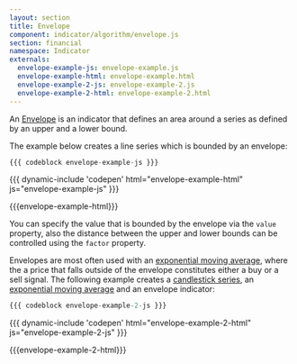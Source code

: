 ```yaml
---
layout: section
title: Envelope
component: indicator/algorithm/envelope.js
section: financial
namespace: Indicator
externals:
  envelope-example-js: envelope-example.js
  envelope-example-html: envelope-example.html
  envelope-example-2-js: envelope-example-2.js
  envelope-example-2-html: envelope-example-2.html
---
```


An [Envelope](http://www.investopedia.com/terms/e/envelope.asp?optm=sa_v2) is an indicator that defines an area around a series as defined by an upper and a lower bound.

The example below creates a line series which is bounded by an envelope:

```js
{{{ codeblock envelope-example-js }}}
```

{{{ dynamic-include 'codepen' html="envelope-example-html" js="envelope-example-js" }}}

{{{envelope-example-html}}}
<script type="text/javascript">
{{{envelope-example-js}}}
</script>

You can specify the value that is bounded by the envelope via the `value` property, also the distance between the upper and lower bounds can be controlled using the `factor` property.

Envelopes are most often used with an [exponential moving average](./exponentialMovingAverage), where the a price that falls outside of the envelope constitutes either a buy or a sell signal. The following example creates a
[candlestick series](../series/candlestick), an [exponential moving average](./exponentialMovingAverage)
and an envelope indicator:

```js
{{{ codeblock envelope-example-2-js }}}
```

{{{ dynamic-include 'codepen' html="envelope-example-2-html" js="envelope-example-2-js" }}}

{{{envelope-example-2-html}}}
<script type="text/javascript">
{{{envelope-example-2-js}}}
</script>
